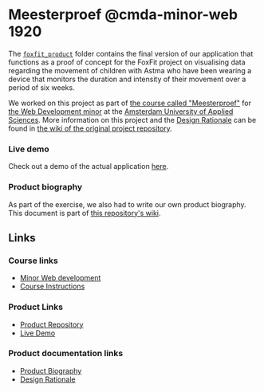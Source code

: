 # Meesterproef @cmda-minor-web 1920
The [`foxfit_product`](https://github.com/kylebot0/foxfit/tree/b0fd4d8faf68c2ade88c7a7f61595e1f9e82087a) folder contains the final version of our application that functions as a proof of concept for the FoxFit project on visualising data regarding the movement of children with Astma who have been wearing a device that monitors the duration and intensity of their movement over a period of six weeks. 

We worked on this project as part of [the course called "Meesterproef"](https://github.com/cmda-minor-web/meesterproef-1920) for [the Web Development minor](https://everythingweb.org/) at the [Amsterdam University of Applied Sciences](https://www.amsterdamuas.com/). More information on this project and the [Design Rationale](https://github.com/kylebot0/foxfit/wiki) can be found in [the wiki of the original project repository](https://github.com/kylebot0/foxfit/wiki).

### Live demo
Check out a demo of the actual application [here](https://foxfit.herokuapp.com/).

### Product biography
As part of the exercise, we also had to write our own product biography. This document is part of [this repository's wiki](https://github.com/lennartdeknikker/meesterproef-1920/wiki).

## Links
### Course links
- [Minor Web development](https://everythingweb.org/)
- [Course Instructions](https://github.com/cmda-minor-web/meesterproef-1920)

### Product Links
- [Product Repository](https://github.com/kylebot0/foxfit/wiki)
- [Live Demo](https://foxfit.herokuapp.com/)

### Product documentation links
- [Product Biography](https://github.com/lennartdeknikker/meesterproef-1920/wiki)
- [Design Rationale](https://github.com/kylebot0/foxfit/wiki)
